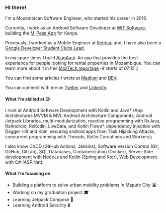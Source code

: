 ### Hi there!

I'm a Mozambican Software Engineer, who started his career in 2018.

Currently, I work as an Android Software Developer at [WIT Software](https://www.wit-software.com/), building the [M-Pesa App](https://play.google.com/store/apps/details?id=com.safaricom.mpesa.lifestyle) for Kenya.

Previously, I worked as a Mobile Engineer at [Retrica](https://retrica.co/); and, I have also been a [Google Developer Student Clubs Lead](https://developers.google.com/community/gdsc/leads).

In my spare times I build [AlugAqui](https://play.google.com/store/apps/details?id=com.calleb.alugaqui). An app that provides the best experience for people looking for rental properties in Mozambique. You can learn more about it in this [MozTech reportage](https://play.stv.co.mz/espaco-fundaso/c/0/i/59785428/video-14247) -_it starts at 07:15_ :)

You can find some articles I wrote at [Medium](https://medium.com/@callebdev) and [DEV](https://dev.to/callebdev).

You can connect with me on [Twitter](https://twitter.com/callebdev) and [LinkedIn](https://www.linkedin.com/in/callebdev/).

#### What I'm skilled at 😉
I rock at Android Software Development with Kotlin and Java* (App Architectures MVVM & MVI, Android Architecture Components, Android Jetpack Libraries, multi-modularization, reactive programming with RxJava, RxAndroid, RxKotlin, LiveData, and Kotlin Flows*, dependency injection with Dagger Hilt and Koin, securing android apps from Task Hijacking Attacks, concurrent programming with Threads, Kotlin Coroutines and Workers);

I also know CI/CD (GitHub Actions, Jenkins), Software Version Control (Git, GitHub, GitLab), SQL Databases, Containerization (Docker), Server-Side development with NodeJs and Kotlin (Spring and Ktor), Web Development with C# (ASP.Net).

#### What I'm focusing on
- Building a platform to solve urban mobility problems in Maputo City 🛣️
- Working on my graduation project 🎓
- Learning Jetpack Compose 🚀
- Learning Android Security 🔒
